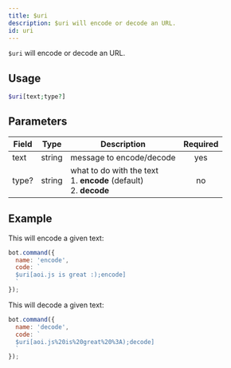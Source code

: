 ```yaml
---
title: $uri 
description: $uri will encode or decode an URL.
id: uri
---
```


`$uri` will encode or decode an URL.

## Usage

```php
$uri[text;type?]
```

## Parameters 


| Field     | Type    | Description                                        | Required |
|-----------|---------|----------------------------------------------------| :------: |
| text    | string  | message to encode/decode                             | yes      |
| type?    | string  | what to do with the text <br> 1. **encode** (default) <br> 2. **decode**   | no      |


## Example

This will encode a given text:

```javascript
bot.command({
  name: 'encode',
  code: `
  $uri[aoi.js is great :);encode]
  `
});
```

This will decode a given text:

```javascript
bot.command({
  name: 'decode',
  code: `
  $uri[aoi.js%20is%20great%20%3A);decode]
  `
});
```
